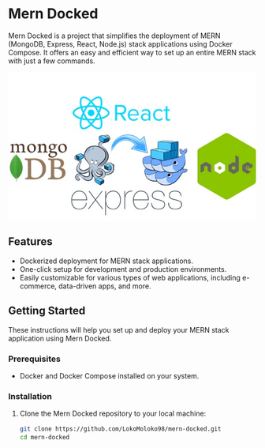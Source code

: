 # Mern Docked

Mern Docked is a project that simplifies the deployment of MERN (MongoDB, Express, React, Node.js) stack applications using Docker Compose. It offers an easy and efficient way to set up an entire MERN stack with just a few commands.
<div align="center">
 <img src="./images/Mern-ed Dock.jpg" alt="Demo Image" width="600" align="middle">
</div>

## Features

- Dockerized deployment for MERN stack applications.
- One-click setup for development and production environments.
- Easily customizable for various types of web applications, including e-commerce, data-driven apps, and more.

## Getting Started

These instructions will help you set up and deploy your MERN stack application using Mern Docked.

### Prerequisites

- Docker and Docker Compose installed on your system.

### Installation

1. Clone the Mern Docked repository to your local machine:

   ```bash
   git clone https://github.com/LokoMoloko98/mern-docked.git
   cd mern-docked
